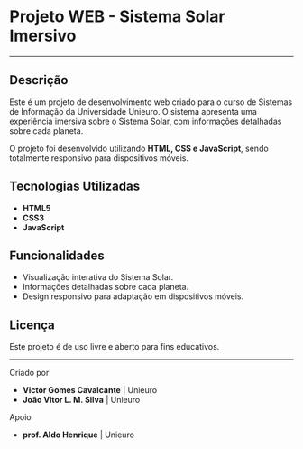 # Projeto WEB - Sistema Solar Imersivo

---
## Descrição
Este é um projeto de desenvolvimento web criado para o curso de Sistemas de Informação da Universidade Unieuro. 
O sistema apresenta uma experiência imersiva sobre o Sistema Solar, com informações detalhadas sobre cada planeta.

O projeto foi desenvolvido utilizando **HTML, CSS e JavaScript**, sendo totalmente responsivo para dispositivos móveis.

## Tecnologias Utilizadas
- **HTML5**
- **CSS3**
- **JavaScript**

## Funcionalidades
- Visualização interativa do Sistema Solar.
- Informações detalhadas sobre cada planeta.
- Design responsivo para adaptação em dispositivos móveis.

## Licença
Este projeto é de uso livre e aberto para fins educativos.

---
Criado por 
- **Victor Gomes Cavalcante** | Unieuro
- **João Vitor L. M. Silva** | Unieuro

Apoio 
- **prof. Aldo Henrique** | Unieuro
